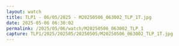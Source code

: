 ```yaml
---
layout: watch
title: TLP1 - 06/05/2025 - M20250506_063002_TLP_1T.jpg
date: 2025-05-06 06:30:02
permalink: /2025/05/06/watch/M20250506_063002_TLP_1
capture: TLP1/2025/202505/20250505/M20250506_063002_TLP_1T.jpg
---
```

